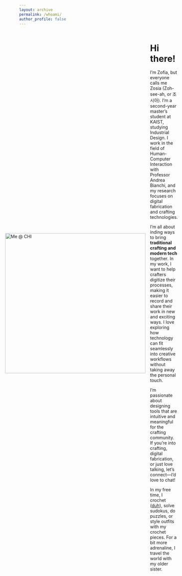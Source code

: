 ```yaml
---
layout: archive
permalink: /whoami/
author_profile: false
---
```

<div style="display: flex; align-items: center;">
  <img src="/images/zosia-at-chi.png" alt="Me @ CHI" style="width: 450px; height: auto; margin-right: 15px; margin-left: -45px;">
  <div>
    <h1 align="left">Hi there!</h1>
    <p>I’m Zofia, but everyone calls me Zosia (Zoh-see-ah, or 조시아). I’m a second-year master’s student at KAIST, studying Industrial Design. I work in the field of Human-Computer Interaction with Professor Andrea Bianchi, and my research focuses on digital fabrication and crafting technologies.</p>
    <p>I’m all about inding ways to bring <b>traditional crafting and modern tech</b> together. In my work, I want to help crafters digitize their processes, making it easier to record and share their work in new and exciting ways. I love exploring how technology can fit seamlessly into creative workflows without taking away the personal touch.</p>
    <p>I’m passionate about designing tools that are intuitive and meaningful for the crafting community. If you’re into crafting, digital fabrication, or just love talking, let’s connect—I’d love to chat!</p>
    <p>In my free time, I crochet (<a href="/fun/">duh</a>), solve sudokus, do puzzles, or style outfits with my crochet pieces. For a bit more adrenaline, I travel the world with my older sister. </p>

  </div>
</div>
